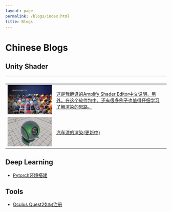 ```yaml
---
layout: page
permalink: /blogs/index.html
title: Blogs
---
```


# Chinese Blogs

## Unity Shader

| ![](./blogs.assets/x300.jpg)                               | ![](./blogs.assets/x600.jpg)                                 |
| ---------------------------------------------------------- | ------------------------------------------------------------ |
| <img src ="/blogs.assets/ase.jpg" style="zoom: 33%;"  >    | [这是我翻译的Amplify Shader Editor中文说明。另外，在这个软件包中，还有很多例子也值得仔细学习, 了解渲染的思路。](/blogs/ase) |
| <img src ="/blogs.assets/carpaint.jpg" style="zoom: 33%;"> | [汽车漆的渲染(更新中)](/blogs/carpaint)                      |

## Deep Learning

- [Pytorch环境搭建](/blogs/buildpytorch)

## Tools

- [Oculus Quest2如何注册](/blogs/quest2)

